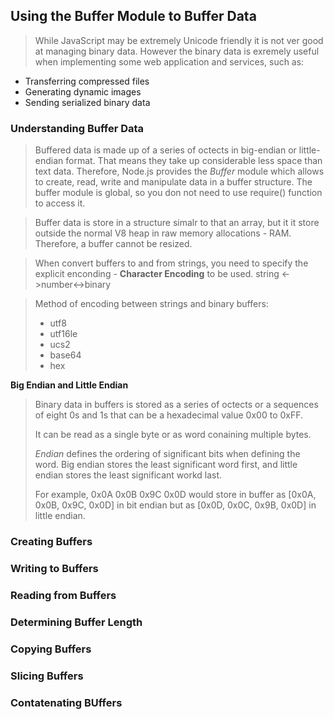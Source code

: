## Using the Buffer Module to Buffer Data

> While JavaScript may be extremely Unicode friendly it 
> is not ver good at managing binary data. However the
> binary data is exremely useful when implementing some
> web application and services, such as:
  - Transferring compressed files
  - Generating dynamic images
  - Sending serialized binary data
  
### Understanding Buffer Data
> Buffered data is made up of a series of octects in big-endian or little-endian format.
> That means they take up considerable less space than text data.
> Therefore, Node.js provides the *Buffer* module which allows to create, read, write and
> manipulate data in a buffer structure. 
> The buffer module is global, so you don not need to use require() function to access it.

> Buffer data is store in a structure simalr to that an array, but it it store outside the
> normal V8 heap in raw memory allocations - RAM. Therefore, a buffer cannot be resized.

> When convert buffers to and from strings, you need to specify the explicit enconding - 
> **Character Encoding** to be used. string <->number<->binary

> Method of encoding between strings and binary buffers:
>	- utf8
>	- utf16le
>	- ucs2
>	- base64
>	- hex

**Big Endian and Little Endian**
> Binary data in buffers is stored as a series of octects or a sequences of eight 0s
> and 1s that can be a hexadecimal value 0x00 to 0xFF.
>
> It can be read as a single byte or as word conaining multiple bytes.
>
> *Endian* defines the ordering of significant bits when defining the word.
> Big endian stores the least significant word first, and little endian stores
> the least significant workd last.
>
> For example, 0x0A 0x0B 0x9C 0x0D would store in buffer as [0x0A, 0x0B, 0x9C, 0x0D]
> in bit endian but as [0x0D, 0x0C, 0x9B, 0x0D] in little endian.

### Creating Buffers
### Writing to Buffers
### Reading from Buffers
### Determining Buffer Length
### Copying Buffers
### Slicing Buffers
### Contatenating BUffers


